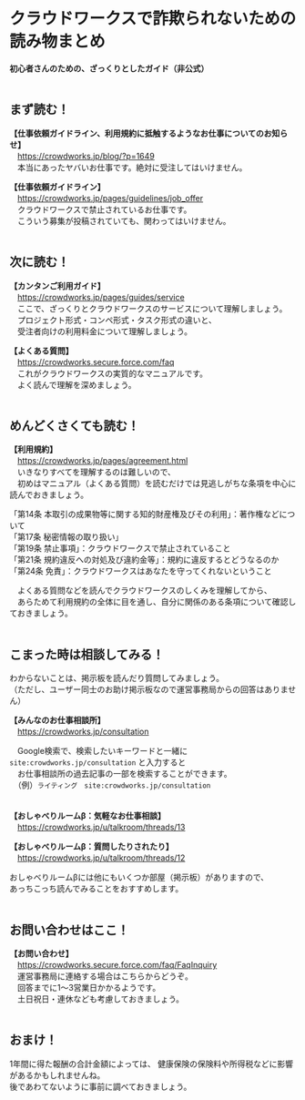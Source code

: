 # クラウドワークスで詐欺られないための読み物まとめ

**初心者さんのための、ざっくりとしたガイド（非公式）**  
<br>

## まず読む！

**【仕事依頼ガイドライン、利用規約に抵触するようなお仕事についてのお知らせ】**  
　https://crowdworks.jp/blog/?p=1649  
　本当にあったヤバいお仕事です。絶対に受注してはいけません。  
  
**【仕事依頼ガイドライン】**  
　https://crowdworks.jp/pages/guidelines/job_offer  
　クラウドワークスで禁止されているお仕事です。  
　こういう募集が投稿されていても、関わってはいけません。  
<br>

## 次に読む！

**【カンタンご利用ガイド】**  
　https://crowdworks.jp/pages/guides/service  
　ここで、ざっくりとクラウドワークスのサービスについて理解しましょう。  
　プロジェクト形式・コンペ形式・タスク形式の違いと、  
　受注者向けの利用料金について理解しましょう。
  
**【よくある質問】**  
　https://crowdworks.secure.force.com/faq  
　これがクラウドワークスの実質的なマニュアルです。  
　よく読んで理解を深めましょう。  
<br>

## めんどくさくても読む！

**【利用規約】**  
　https://crowdworks.jp/pages/agreement.html  
　いきなりすべてを理解するのは難しいので、  
　初めはマニュアル（よくある質問）を読むだけでは見逃しがちな条項を中心に読んでおきましょう。  
  
「第14条 本取引の成果物等に関する知的財産権及びその利用」：著作権などについて  
「第17条 秘密情報の取り扱い」  
「第19条 禁止事項」：クラウドワークスで禁止されていること  
「第21条 規約違反への対処及び違約金等」：規約に違反するとどうなるのか  
「第24条 免責」：クラウドワークスはあなたを守ってくれないということ  
  
　よくある質問などを読んでクラウドワークスのしくみを理解してから、  
　あらためて利用規約の全体に目を通し、自分に関係のある条項について確認しておきましょう。  
<br>

## こまった時は相談してみる！
わからないことは、掲示板を読んだり質問してみましょう。  
（ただし、ユーザー同士のお助け掲示板なので運営事務局からの回答はありません）  
  
**【みんなのお仕事相談所】**   
　https://crowdworks.jp/consultation  
  
　Google検索で、検索したいキーワードと一緒に ``site:crowdworks.jp/consultation`` と入力すると  
　お仕事相談所の過去記事の一部を検索することができます。  
　（例）``ライティング　site:crowdworks.jp/consultation``  
　  
   
**【おしゃべりルームβ：気軽なお仕事相談】**  
　https://crowdworks.jp/u/talkroom/threads/13  
  
**【おしゃべりルームβ：質問したりされたり】**  
　https://crowdworks.jp/u/talkroom/threads/12  

おしゃべりルームβには他にもいくつか部屋（掲示板）がありますので、  
あっちこっち読んでみることをおすすめします。  
<br>

## お問い合わせはここ！
**【お問い合わせ】**  
　https://crowdworks.secure.force.com/faq/FaqInquiry  
　運営事務局に連絡する場合はこちらからどうぞ。  
　回答までに1～3営業日かかるようです。  
　土日祝日・連休なども考慮しておきましょう。  
<br>

## おまけ！ 
1年間に得た報酬の合計金額によっては、
健康保険の保険料や所得税などに影響があるかもしれませんね。  
後であわてないように事前に調べておきましょう。  

